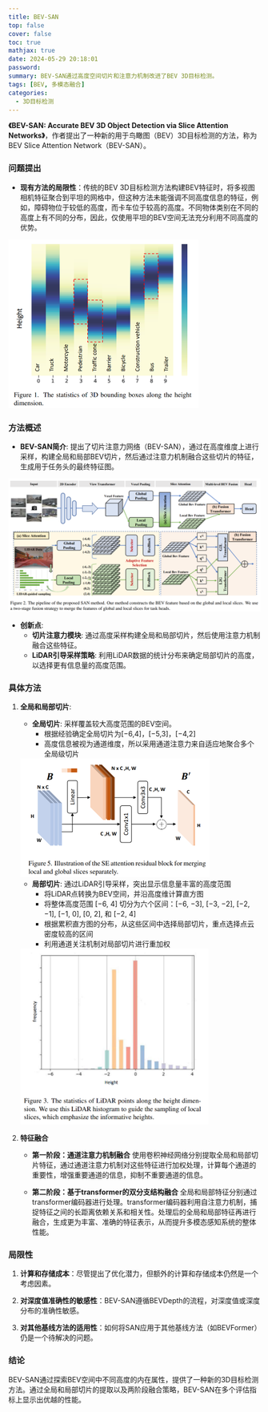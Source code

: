 ```yaml
---
title: BEV-SAN
top: false
cover: false
toc: true
mathjax: true
date: 2024-05-29 20:18:01
password:
summary: BEV-SAN通过高度空间切片和注意力机制改进了BEV 3D目标检测。
tags: [BEV, 多模态融合]
categories: 
  - 3D目标检测
---
```


**《BEV-SAN: Accurate BEV 3D Object Detection via Slice Attention Networks》**，作者提出了一种新的用于鸟瞰图（BEV）3D目标检测的方法，称为BEV Slice Attention Network（BEV-SAN）。

### 问题提出

- **现有方法的局限性**：传统的BEV 3D目标检测方法构建BEV特征时，将多视图相机特征聚合到平坦的网格中，但这种方法未能强调不同高度信息的特征，例如，障碍物位于较低的高度，而卡车位于较高的高度。不同物体类别在不同的高度上有不同的分布，因此，仅使用平坦的BEV空间无法充分利用不同高度的优势。

<img src="./BEV-SAN/image-20240529154303108.png" alt="3D框在高度维度的分布" style="zoom:50%;" />

### 方法概述

- **BEV-SAN简介**: 提出了切片注意力网络（BEV-SAN），通过在高度维度上进行采样，构建全局和局部BEV切片，然后通过注意力机制融合这些切片的特征，生成用于任务头的最终特征图。

<img src="./BEV-SAN/image-20240529154341187.png" alt="BEV-SAN框架" style="zoom:50%;" />

- **创新点**:
  - **切片注意力模块**: 通过高度采样构建全局和局部切片，然后使用注意力机制融合这些特征。
  - **LiDAR引导采样策略**: 利用LiDAR数据的统计分布来确定局部切片的高度，以选择更有信息量的高度范围。

### 具体方法

1. **全局和局部切片**:

   - **全局切片**: 采样覆盖较大高度范围的BEV空间。
     - 根据经验确定全局切片为[−6,4]，[−5,3]，[−4,2]
     - 高度信息被视为通道维度，所以采用通道注意力来自适应地聚合多个全局级切片

   <img src="./BEV-SAN/image-20240529185017726.png" alt="全局切片和局部切片融合" style="zoom:50%;" />

   - **局部切片**: 通过LiDAR引导采样，突出显示信息量丰富的高度范围
     - 将LiDAR点转换为BEV空间，并沿高度维计算直方图
     - 将整体高度范围 [−6, 4] 切分为六个区间：[−6, −3], [−3, −2], [−2, −1], [−1, 0], [0, 2], 和 [−2, 4]
     - 根据累积直方图的分布，从这些区间中选择局部切片，重点选择点云密度较高的区间
     - 利用通道关注机制对局部切片进行重加权

   <img src="./BEV-SAN/image-20240529181254964.png" alt="激光雷达点云在高度维度的分布" style="zoom:50%;" />

2. **特征融合**

   - **第一阶段：通道注意力机制融合**
     使用卷积神经网络分别提取全局和局部切片特征，通过通道注意力机制对这些特征进行加权处理，计算每个通道的重要性，增强重要通道的信息，抑制不重要通道的信息。

   - **第二阶段：基于transformer的双分支结构融合** 
     全局和局部特征分别通过transformer编码器进行处理。transformer编码器利用自注意力机制，捕捉特征之间的长距离依赖关系和相关性。处理后的全局和局部特征再进行融合，生成更为丰富、准确的特征表示，从而提升多模态感知系统的整体性能。

### 局限性

1. **计算和存储成本**：尽管提出了优化潜力，但额外的计算和存储成本仍然是一个考虑因素。

2. **对深度值准确性的敏感性**：BEV-SAN遵循BEVDepth的流程，对深度值或深度分布的准确性敏感。

3. **对其他基线方法的适用性**：如何将SAN应用于其他基线方法（如BEVFormer）仍是一个待解决的问题。

### 结论

BEV-SAN通过探索BEV空间中不同高度的内在属性，提供了一种新的3D目标检测方法。通过全局和局部切片的提取以及两阶段融合策略，BEV-SAN在多个评估指标上显示出优越的性能。
